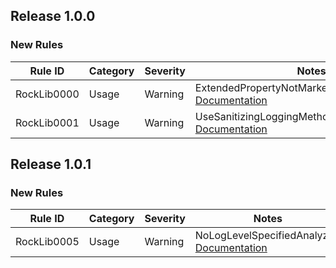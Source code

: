 ﻿## Release 1.0.0

### New Rules

Rule ID | Category | Severity | Notes
--------|----------|----------|-------
RockLib0000 | Usage | Warning | ExtendedPropertyNotMarkedSafeToLogAnalyzer, [Documentation](https://github.com/RockLib/RockLib.Analyzers/blob/main/Rules/RockLib0000.md)
RockLib0001 | Usage | Warning | UseSanitizingLoggingMethodAnalyzer, [Documentation](https://github.com/RockLib/RockLib.Analyzers/blob/main/Rules/RockLib0001.md)

## Release 1.0.1

### New Rules

Rule ID | Category | Severity | Notes
--------|----------|----------|-------
RockLib0005 | Usage | Warning | NoLogLevelSpecifiedAnalyzer, [Documentation](https://github.com/RockLib/RockLib.Analyzers/blob/main/Rules/RockLib0005.md)
